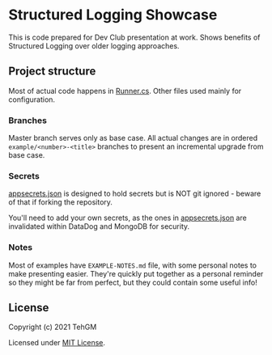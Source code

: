 # Structured Logging Showcase
This is code prepared for Dev Club presentation at work. Shows benefits of Structured Logging over older logging approaches.

## Project structure
Most of actual code happens in [Runner.cs](Showcase.StructuredLogging/Runner.cs). Other files used mainly for configuration.

### Branches
Master branch serves only as base case. All actual changes are in ordered `example/<number>-<title>` branches to present an incremental upgrade from base case.

### Secrets
[appsecrets.json](Showcase.StructuredLogging/appsecrets.json) is designed to hold secrets but is NOT git ignored - beware of that if forking the repository.

You'll need to add your own secrets, as the ones in [appsecrets.json](Showcase.StructuredLogging/appsecrets.json) are invalidated within DataDog and MongoDB for security.

### Notes
Most of examples have `EXAMPLE-NOTES.md` file, with some personal notes to make presenting easier. They're quickly put together as a personal reminder so they might be far from perfect, but they could contain some useful info!

## License
Copyright (c) 2021 TehGM 

Licensed under [MIT License](LICENSE).